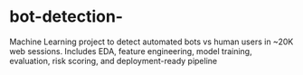 # bot-detection-
Machine Learning project to detect automated bots vs human users in ~20K web sessions. Includes EDA, feature engineering, model training, evaluation, risk scoring, and deployment-ready pipeline
